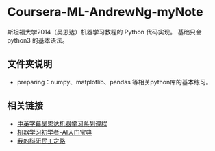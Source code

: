 # Coursera-ML-AndrewNg-myNote
  斯坦福大学2014（吴恩达）机器学习教程的 Python 代码实现。
  基础只会 python3 的基本语法。

## 文件夹说明

+ preparing：numpy、matplotlib、pandas 等相关python库的基本练习。


## 相关链接

+ [中英字幕吴恩达机器学习系列课程](https://www.bilibili.com/video/BV164411b7dx?from=search&seid=5856176897296408924)
+ [机器学习初学者-AI入门宝典](http://www.ai-start.com/)
+ [我的科研民工之路](https://mikasalee.github.io/2021/01/09/PlanAndRoadOfML/)